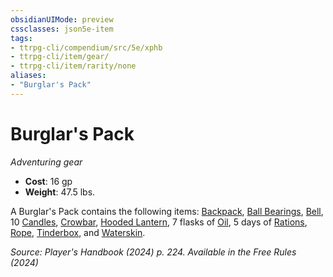 ```yaml
---
obsidianUIMode: preview
cssclasses: json5e-item
tags:
- ttrpg-cli/compendium/src/5e/xphb
- ttrpg-cli/item/gear/
- ttrpg-cli/item/rarity/none
aliases: 
- "Burglar's Pack"
---
```

# Burglar's Pack
*Adventuring gear*  


- **Cost**: 16 gp
- **Weight**: 47.5 lbs.

A Burglar's Pack contains the following items: [Backpack](2-Mechanics/CLI/items/backpack-xphb.md), [Ball Bearings](2-Mechanics/CLI/items/ball-bearings-xphb.md), [Bell](2-Mechanics/CLI/items/bell-xphb.md), 10 [Candles](2-Mechanics/CLI/items/candle-xphb.md), [Crowbar](2-Mechanics/CLI/items/crowbar-xphb.md), [Hooded Lantern](2-Mechanics/CLI/items/hooded-lantern-xphb.md), 7 flasks of [Oil](2-Mechanics/CLI/items/oil-xphb.md), 5 days of [Rations](2-Mechanics/CLI/items/rations-xphb.md), [Rope](2-Mechanics/CLI/items/rope-xphb.md), [Tinderbox](2-Mechanics/CLI/items/tinderbox-xphb.md), and [Waterskin](2-Mechanics/CLI/items/waterskin-xphb.md).

*Source: Player's Handbook (2024) p. 224. Available in the Free Rules (2024)*